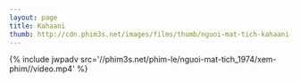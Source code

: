 ```yaml
---
layout: page
title: Kahaani
thumb: http://cdn.phim3s.net/images/films/thumb/nguoi-mat-tich-kahaani-2012.jpg
---
```

{% include jwpadv src='//phim3s.net/phim-le/nguoi-mat-tich_1974/xem-phim//video.mp4' %}